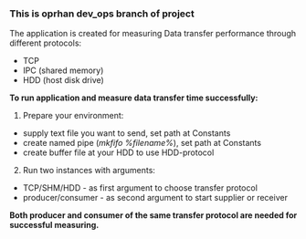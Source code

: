### This is oprhan dev_ops branch of project

The application is created for measuring Data transfer performance through 
different protocols:
* TCP
* IPC (shared memory)
* HDD (host disk drive)

**To run application and measure data transfer time successfully:**

1. Prepare your environment:
* supply text file you want to send, set path at Constants
* create named pipe (*mkfifo %filename%*), set path at Constants
* create buffer file at your HDD to use HDD-protocol

2. Run two instances with arguments:
* TCP/SHM/HDD - as first argument to choose transfer protocol
* producer/consumer - as second argument to start supplier or receiver

**Both producer and consumer of the same transfer protocol 
are needed for successful measuring.**